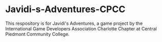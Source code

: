 # Javidi-s-Adventures-CPCC
This respository is for Javidi's Adventures, a game project by the International Game Developers Association Charlotte Chapter at Central Piedmont Community College. 
